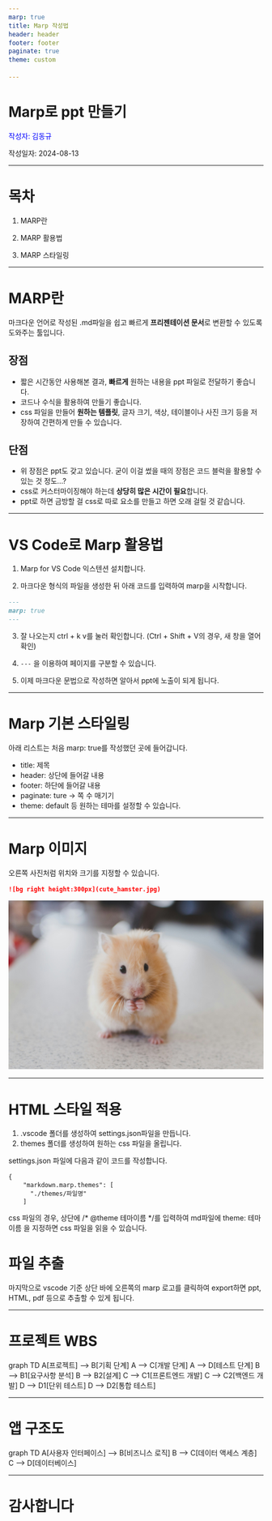 ```yaml
---
marp: true
title: Marp 작성법
header: header
footer: footer
paginate: true
theme: custom

---
```

<!-- _paginate: false -->

# Marp로 ppt 만들기
<span style='color: blue'>작성자: 김동규</span>

작성일자: 2024-08-13

---
# 목차

1. MARP란

2. MARP 활용법

3. MARP 스타일링

---
# MARP란

마크다운 언어로 작성된 .md파일을 쉽고 빠르게 **프리젠테이션 문서**로 변환할 수 있도록 도와주는 툴입니다.

## 장점

- 짧은 시간동안 사용해본 결과, **빠르게** 원하는 내용을 ppt 파일로 전달하기 좋습니다.
- 코드나 수식을 활용하여 만들기 좋습니다.
- css 파일을 만들어 **원하는 템플릿**, 글자 크기, 색상, 테이블이나 사진 크기 등을 저장하여 간편하게 만들 수 있습니다.

## 단점

- 위 장점은 ppt도 갖고 있습니다. 굳이 이걸 썼을 때의 장점은 코드 블럭을 활용할 수 있는 것 정도...?
- css로 커스터마이징해야 하는데 **상당히 많은 시간이 필요**합니다.
- ppt로 하면 금방할 걸 css로 따로 요소를 만들고 하면 오래 걸릴 것 같습니다.

---
# VS Code로 Marp 활용법

1. Marp for VS Code 익스텐션 설치합니다.

2. 마크다운 형식의 파일을 생성한 뒤 아래 코드를 입력하여 marp을 시작합니다.
```md
---
marp: true
---
```
3. 잘 나오는지 ctrl + k v를 눌러 확인합니다.
(Ctrl + Shift + V의 경우, 새 창을 열어 확인)

4. `---` 을 이용하여 페이지를 구분할 수 있습니다.

5. 이제 마크다운 문법으로 작성하면 알아서 ppt에 노출이 되게 됩니다.

---
# Marp 기본 스타일링

아래 리스트는 처음 marp: true를 작성했던 곳에 들어갑니다.

- title: 제목
- header: 상단에 들어갈 내용
- footer: 하단에 들어갈 내용
- paginate: ture -> 쪽 수 매기기
- theme: default 등 원하는 테마를 설정할 수 있습니다.

---
# Marp 이미지

오른쪽 사진처럼 위치와 크기를 지정할 수 있습니다.

```md
![bg right height:300px](cute_hamster.jpg)
```

![bg right height:300px](cute_hamster.jpg)

---
# HTML 스타일 적용

1. .vscode 폴더를 생성하여 settings.json파일을 만듭니다.
2. themes 폴더를 생성하여 원하는 css 파일을 올립니다.

settings.json 파일에 다음과 같이 코드를 작성합니다. 
```
{
    "markdown.marp.themes": [
      "./themes/파일명"
    ]
```

css 파일의 경우, 상단에 /* @theme 테마이름 */를 입력하여
md파일에 theme: 테마이름 을 지정하면 css 파일을 읽을 수 있습니다.
<br>

# 파일 추출

마지막으로 vscode 기준 상단 바에 오른쪽의 marp 로고를 클릭하여 export하면 ppt, HTML, pdf 등으로 추출할 수 있게 됩니다.

---
# 프로젝트 WBS

<div class="mermaid">
graph TD
    A[프로젝트] --> B[기획 단계]
    A --> C[개발 단계]
    A --> D[테스트 단계]
    B --> B1[요구사항 분석]
    B --> B2[설계]
    C --> C1[프론트엔드 개발]
    C --> C2[백엔드 개발]
    D --> D1[단위 테스트]
    D --> D2[통합 테스트]
</div>

---

# 앱 구조도
<div class="mermaid">
graph TD
    A[사용자 인터페이스] --> B[비즈니스 로직]
    B --> C[데이터 액세스 계층]
    C --> D[데이터베이스]
</div>

---

# 감사합니다